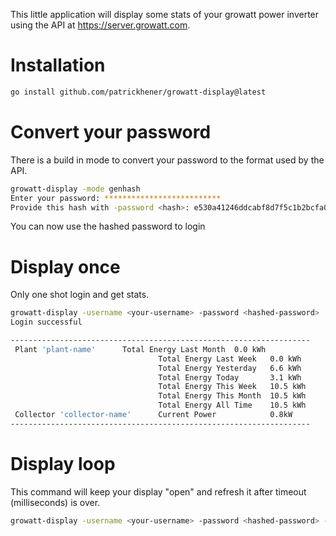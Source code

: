 This little application will display some stats of your growatt power inverter using the API at https://server.growatt.com.

# Installation

```bash
go install github.com/patrickhener/growatt-display@latest
```

# Convert your password

There is a build in mode to convert your password to the format used by the API.

```bash
growatt-display -mode genhash
Enter your password: **************************
Provide this hash with -password <hash>: e530a41246ddcabf8d7f5c1b2bcfa0d1
```

You can now use the hashed password to login

# Display once

Only one shot login and get stats.

```bash
growatt-display -username <your-username> -password <hashed-password>
Login successful

-------------------------------------------------------------------
 Plant 'plant-name' 	 Total Energy Last Month  0.0 kWh  
                                 Total Energy Last Week   0.0 kWh  
                                 Total Energy Yesterday   6.6 kWh  
                                 Total Energy Today       3.1 kWh  
                                 Total Energy This Week   10.5 kWh 
                                 Total Energy This Month  10.5 kWh 
                                 Total Energy All Time    10.5 kWh 
 Collector 'collector-name'      Current Power            0.8kW    
-------------------------------------------------------------------
```

# Display loop

This command will keep your display "open" and refresh it after timeout (milliseconds) is over.

```bash
growatt-display -username <your-username> -password <hashed-password> -loop -timeout 60000
```